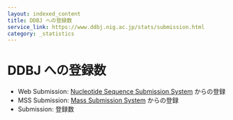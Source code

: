```yaml
---
layout: indexed_content
title: DDBJ への登録数
service_link: https://www.ddbj.nig.ac.jp/stats/submission.html
category: _statistics
---
```


# DDBJ への登録数

  - <span class="bold">Web Submission</span>: [Nucleotide Sequence
    Submission System](/ddbj/websub.html) からの登録
  - <span class="bold">MSS Submission</span>: [Mass Submission
    System](/ddbj/mss.html) からの登録
  - <span class="bold">Submission</span>: 登録数

<div id="stat_area">

</div>

<!---
  以下に図・表をHTMLで挿入予定
-->